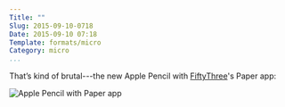 ```yaml
---
Title: ""
Slug: 2015-09-10-0718
Date: 2015-09-10 07:18
Template: formats/micro
Category: micro
...
```


That’s kind of brutal---the new Apple Pencil with [FiftyThree]'s Paper app:

![Apple Pencil with Paper app](//cdn.chriskrycho.com/images/apple-pencil-53-paper.png "Promo photo from Apple website")

[FiftyThree]: http://www.fiftythree.com